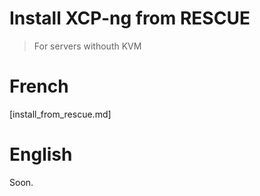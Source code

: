 # Install XCP-ng from RESCUE
> For servers withouth KVM

# French
[install_from_rescue.md]
# English
Soon.
